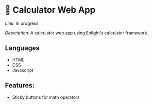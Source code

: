 # :triangular_ruler: Calculator Web App

*Link:* In progress

*Description:* A calculator web app using Enlight's calculator framework.

## Languages
- HTML
- CSS
- Javascript

## Features:
- Sticky buttons for math operators
